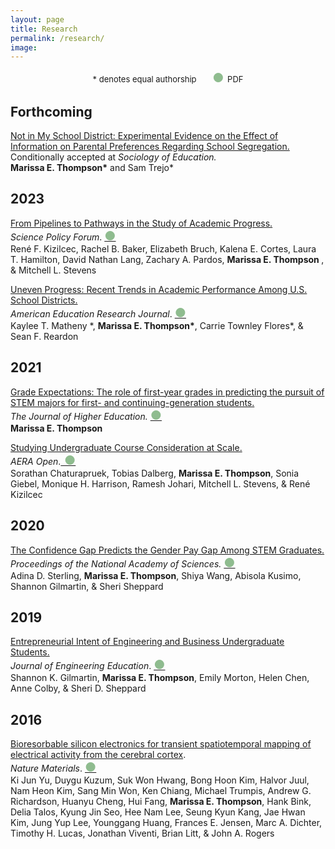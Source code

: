 ```yaml
---
layout: page
title: Research 
permalink: /research/
image:  
---
```

<center>
<font size="2">
 * denotes equal authorship &nbsp;&nbsp;&nbsp;&nbsp;&nbsp;
<span style="font-size: 15pt; color:#8fbc8f;display: inline-block">●&nbsp;</span>PDF 
 </font>
 </center>
 
 
<!--<h1 align="center">Working Papers & Under Review:</h1>-->
<!---->
<!---->
<!--Examining the Black Gender Gap in Educational Attainment: The Role of Exclusionary School Discipline & Criminal Justice Contact. (3rd Revise & Resubmit)<br>-->
<!--<b>Marissa E. Thompson</b>-->
<!---->
<!--<h1 align="center">Peer-Reviewed Publications:</h1>-->
<!---->

## Forthcoming

 [Not in My School District: Experimental Evidence on the Effect of Information on Parental Preferences Regarding School Segregation.](https://osf.io/preprints/socarxiv/2wfjn) Conditionally accepted at <i>Sociology of Education.</i><br>
<b> Marissa E. Thompson\*</b> and Sam Trejo\* 

## 2023 

[From Pipelines to Pathways in the Study of Academic Progress.](https://www.science.org/doi/abs/10.1126/science.adg5406?af=R&utm_source=sfmc&utm_medium=email&utm_campaign=SCIeToc&utm_content=alert&et_rid=623440394&et_cid=4710205)<br> 
<i>Science Policy Forum</i>.&nbsp;[<span style="font-size: 15pt; color:#8fbc8f">●</span>](/research/Kizilcec_Science_2023.pdf)<br>
René F. Kizilcec, Rachel B. Baker, Elizabeth Bruch, Kalena E. Cortes, Laura T. Hamilton, David Nathan Lang, Zachary A. Pardos, <b>Marissa E. Thompson </b>, & Mitchell L. Stevens

[Uneven Progress: Recent Trends in Academic Performance Among U.S. School Districts.](https://journals.sagepub.com/doi/10.3102/00028312221134769)<br> 
<i>American Education Research Journal</i>.&nbsp;[<span style="font-size: 15pt; color:#8fbc8f">●</span>](/research/Matheny_AERJ_2023.pdf)<br>
Kaylee T. Matheny \*, <b>Marissa E. Thompson\*</b>, Carrie Townley Flores\*, & Sean F. Reardon 

## 2021 

[Grade Expectations: The role of first-year grades in predicting the pursuit of STEM majors for first- and continuing-generation students.](https://www.tandfonline.com/doi/full/10.1080/00221546.2021.1907169) <br>
<i>The Journal of Higher Education.</i>&nbsp;[<span style="font-size: 15pt; color:#8fbc8f">●</span>](/research/Thompson_JHE_2021.pdf)<br>
<b>Marissa E. Thompson</b>  

[Studying Undergraduate Course Consideration at Scale.](https://journals.sagepub.com/doi/full/10.1177/2332858421991148)<br>
<i>AERA Open</i>.[<span style="font-size: 15pt; color:#8fbc8f">&nbsp;●</span>](/research/Chaturapruek_AERAOpen_2021.pdf)<br>
Sorathan Chaturapruek, Tobias Dalberg, <b>Marissa E. Thompson</b>, Sonia Giebel, Monique H. Harrison, Ramesh Johari, Mitchell L. Stevens, & René Kizilcec

## 2020 

[The Confidence Gap Predicts the Gender Pay Gap Among STEM Graduates.](https://www.pnas.org/content/early/2020/11/10/2010269117) <br>
<i>Proceedings of the National Academy of Sciences.</i>&nbsp;[<span style="font-size: 15pt; color:#8fbc8f">●</span>](/research/Sterling_PNAS_2020.pdf)<br>
Adina D. Sterling, <b>Marissa E. Thompson</b>, Shiya Wang, Abisola Kusimo, Shannon Gilmartin, & Sheri Sheppard

## 2019 

[Entrepreneurial Intent of Engineering and Business Undergraduate Students.](https://onlinelibrary.wiley.com/doi/full/10.1002/jee.20283)<br>
<i>Journal of Engineering Education</i>.&nbsp;[<span style="font-size: 15pt; color:#8fbc8f">●</span>](/research/Gilmartin_JEE_2019.pdf)<br>
Shannon K. Gilmartin, <b>Marissa E. Thompson</b>, Emily Morton, Helen Chen, Anne Colby, & Sheri D. Sheppard

## 2016 

[Bioresorbable silicon electronics for transient spatiotemporal mapping of electrical activity from the cerebral cortex](https://www.nature.com/articles/nmat4624).<br>
<i>Nature Materials</i>.&nbsp;[<span style="font-size: 15pt; color:#8fbc8f">●</span>](/research/Yu_NatureMaterials_2016.pdf)<br>
Ki Jun Yu, Duygu Kuzum, Suk Won Hwang, Bong Hoon Kim, Halvor Juul, Nam Heon Kim, Sang Min Won, Ken Chiang, Michael Trumpis, Andrew G. Richardson, Huanyu Cheng, Hui Fang, <b>Marissa E. Thompson</b>, Hank Bink, Delia Talos, Kyung Jin Seo, Hee Nam Lee, Seung Kyun Kang, Jae Hwan Kim, Jung Yup Lee, Younggang Huang, Frances E. Jensen, Marc A. Dichter, Timothy H. Lucas, Jonathan Viventi, Brian Litt, & John A. Rogers

